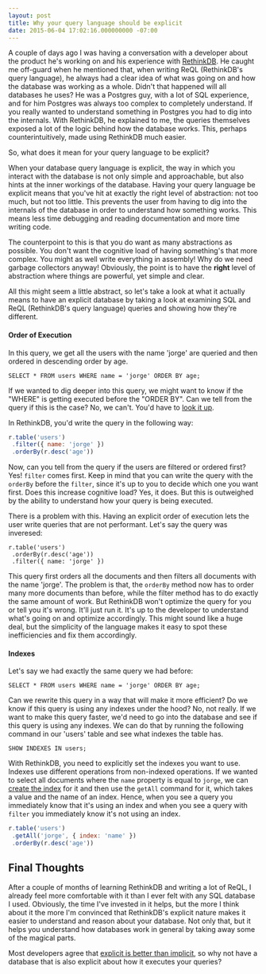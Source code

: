 ```yaml
---
layout: post
title: Why your query language should be explicit
date: 2015-06-04 17:02:16.000000000 -07:00
---
```

A couple of days ago I was having a conversation with a developer about the product he's working on and his experience with [RethinkDB](http://rethinkdb.com). He caught me off-guard when he mentioned that, when writing ReQL (RethinkDB's query language), he always had a clear idea of what was going on and how the database was working as a whole. Didn't that happened will all databases he uses? He was a Postgres guy, with a lot of SQL experience, and for him Postgres was always too complex to completely understand. If you really wanted to understand something in Postgres you had to dig into the internals. With RethinkDB, he explained to me, the queries themselves exposed a lot of the logic behind how the database works. This, perhaps counterintuitively, made using RethinkDB much easier.

So, what does it mean for your query language to be explicit?

When your database query language is explicit, the way in which you interact with the database is not only simple and approachable, but also hints at the inner workings of the database. Having your query language be explicit means that you've hit at exactly the right level of abstraction: not too much, but not too little. This prevents the user from having to dig into the internals of the database in order to understand how something works. This means less time debugging and reading documentation and more time writing code.

The counterpoint to this is that you do want as many abstractions as possible. You don't want the cognitive load of having something's that more complex. You might as well write everything in assembly! Why do we need garbage collectors anyway! Obviously, the point is to have the **right** level of abstraction where things are powerful, yet simple and clear.

All this might seem a little abstract, so let's take a look at what it actually means to have an explicit database by taking a look at examining SQL and ReQL (RethinkDB's query language) queries and showing how they're different.

#### Order of Execution

In this query, we get all the users with the name 'jorge' are queried and then ordered in descending order by age.

```
SELECT * FROM users WHERE name = 'jorge' ORDER BY age;
```

If we wanted to dig deeper into this query, we might want to know if the "WHERE" is getting executed before the "ORDER BY". Can we tell from the query if this is the case? No, we can't. You'd have to [look it up](http://stackoverflow.com/questions/24127932/mysql-query-clause-execution-order). 

In RethinkDB, you'd write the query in the following way:

```javascript
r.table('users')
 .filter({ name: 'jorge' })
 .orderBy(r.desc('age'))
```
Now, can you tell from the query if the users are filtered or ordered first? Yes! `filter` comes first. Keep in mind that you can write the query with the `orderBy` before the `filter`, since it's up to you to decide which one you want first. Does this increase cognitive load? Yes, it does. But this is outweighed by the ability to understand how your query is being executed. 

There is a problem with this. Having an explicit order of execution lets the user write queries that are not performant. Let's say the query was inveresed:

```
r.table('users')
 .orderBy(r.desc('age'))
 .filter({ name: 'jorge' })
```

This query first orders all the documents and then filters all documents with the name 'jorge'. The problem is that, the `orderBy` method now has to order many more documents than before, while the filter method has to do exactly the same amount of work. But RethinkDB won't optimize the query for you or tell you it's wrong. It'll just run it. It's up to the developer to understand what's going on and optimize accordingly. This might sound like a huge deal, but the simplicity of the language makes it easy to spot these inefficiencies and fix them accordingly.

#### Indexes

Let's say we had exactly the same query we had before: 

```
SELECT * FROM users WHERE name = 'jorge' ORDER BY age;
```

Can we rewrite this query in a way that will make it more efficient? Do we know if this query is using any indexes under the hood? No, not really. If we want to make this query faster, we'd need to go into the database and see if this query is using any indexes. We can do that by running the following command in our 'users' table and see what indexes the table has.

```
SHOW INDEXES IN users;
```

With RethinkDB, you need to explicitly set the indexes you want to use. Indexes use different operations from non-indexed operations. If we wanted to select all documents where the `name` property is equal to `jorge`, we can [create the index](http://rethinkdb.com/api/javascript/index_create/) for it and then use the `getAll` command for it, which takes a value and the name of an index. Hence, when you see a query you immediately know that it's using an index and when you see a query with `filter` you immediately know it's not using an index.

```javascript
r.table('users')
 .getAll('jorge', { index: 'name' })
 .orderBy(r.desc('age'))
```

## Final Thoughts

After a couple of months of learning RethinkDB and writing a lot of ReQL, I already feel more comfortable with it than I ever felt with any SQL database I used. Obviously, the time I've invested in it helps, but the more I think about it the more I'm convinced that RethinkDB's explicit nature makes it easier to understand and reason about your database. Not only that, but it helps you understand how databases work in general by taking away some of the magical parts.

Most developers agree that [explicit is better than implicit](https://www.python.org/dev/peps/pep-0020/), so why not have a database that is also explicit about how it executes your queries?
